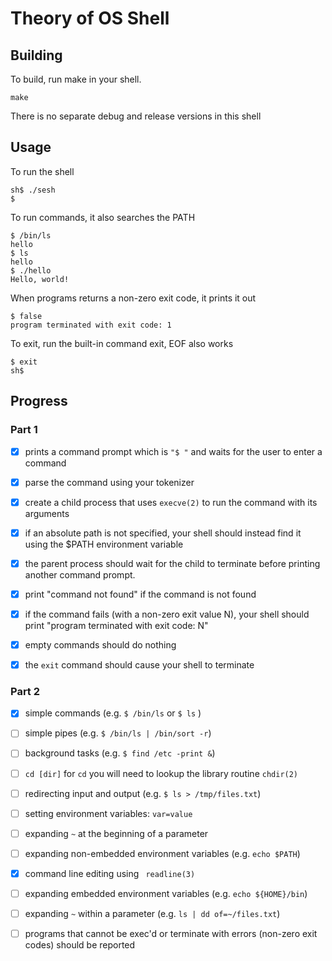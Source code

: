 # Theory of OS Shell

## Building

To build, run make in your shell.

```shell
make
```

There is no separate debug and release versions in this shell

## Usage

To run the shell

```
sh$ ./sesh
$ 
```

To run commands, it also searches the PATH

```
$ /bin/ls
hello
$ ls
hello
$ ./hello
Hello, world!
```

When programs returns a non-zero exit code, it prints it out

```
$ false
program terminated with exit code: 1
```

To exit, run the built-in command exit, EOF also works

```
$ exit
sh$
```

## Progress

### Part 1

- [x] prints a command prompt which is `"$ "` and waits for the user to enter a command

- [x] parse the command using your tokenizer

- [x] create a child process that uses `execve(2)` to run the command with its arguments

- [x] if an absolute path is not specified, your shell should instead find it using the $PATH environment variable

- [x] the parent process should wait for the child to terminate before printing another command prompt.

- [x] print "command not found" if the command is not found

- [x] if the command fails (with a non-zero exit value N), your shell should print "program terminated with exit code: N"

- [x] empty commands should do nothing

- [x] the `exit` command should cause your shell to terminate

### Part 2

- [x] simple commands (e.g. `$ /bin/ls` or `$ ls` )

- [ ] simple pipes (e.g. `$ /bin/ls | /bin/sort -r`)

- [ ] background tasks (e.g. `$ find /etc -print &`)

- [ ] `cd [dir]` for `cd` you will need to lookup the library routine `chdir(2)`

- [ ] redirecting input and output (e.g. `$ ls > /tmp/files.txt`)

- [ ] setting environment variables: `var=value`

- [ ] expanding `~` at the beginning of a parameter

- [ ] expanding non-embedded environment variables (e.g. `echo $PATH`)

- [x] command line editing using ` readline(3)`

- [ ] expanding embedded environment variables (e.g. `echo ${HOME}/bin`)

- [ ] expanding `~` within a parameter (e.g. `ls | dd of=~/files.txt`)

- [ ] programs that cannot be exec'd or terminate with errors (non-zero exit codes) should be reported

